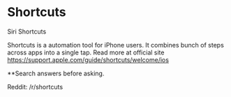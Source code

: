 # Shortcuts
Siri Shortcuts

Shortcuts is a automation tool for iPhone users. It combines bunch of steps across apps into a single tap. Read more at official site https://support.apple.com/guide/shortcuts/welcome/ios
 
**Search answers before asking.

Reddit: /r/shortcuts